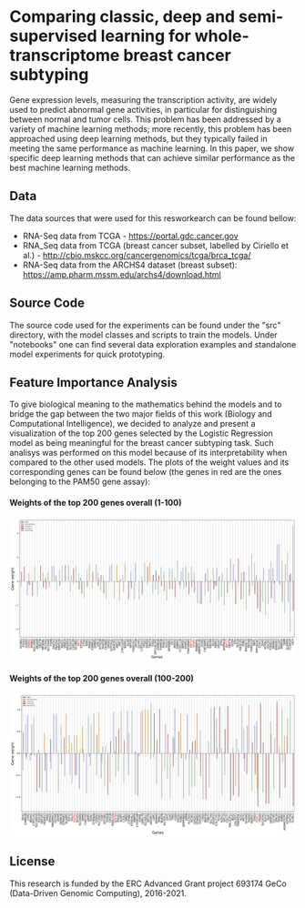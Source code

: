 # Comparing classic, deep and semi-supervised learning for whole-transcriptome breast cancer subtyping
Gene expression levels, measuring the transcription activity, are widely used to predict abnormal gene activities, in particular for distinguishing between normal and tumor cells. This problem has been addressed by a variety of machine learning methods; more recently, this problem has been approached using deep learning methods, but they typically failed in meeting the same performance as machine learning. In this paper, we show specific deep learning methods that can achieve similar performance as the best machine learning methods. 

## Data
The data sources that were used for this resworkearch can be found bellow:
* RNA-Seq data from TCGA - https://portal.gdc.cancer.gov
* RNA_Seq data from TCGA (breast cancer subset, labelled by Ciriello et al.) - http://cbio.mskcc.org/cancergenomics/tcga/brca_tcga/
* RNA-Seq data from the ARCHS4 dataset (breast subset): https://amp.pharm.mssm.edu/archs4/download.html

## Source Code
The source code used for the experiments can be found under the "src" directory, with the model classes and scripts to train the models. 
Under "notebooks" one can find several data exploration examples and standalone model experiments for quick prototyping.

## Feature Importance Analysis
To give biological meaning to the mathematics behind the models and to bridge the gap between the two major fields of this work (Biology and Computational Intelligence), we decided to analyze and present a visualization of the top 200 genes selected by the Logistic Regression model as being meaningful for the breast cancer subtyping task. 
Such analisys was performed on this model because of its interpretability when compared to the other used models.
The plots of the weight values and its corresponding genes can be found below (the genes in red are the ones belonging to the PAM50 gene assay):
#### Weights of the top 200 genes overall (1-100)
![First 100 genes](/top_features_log_res_all_across_all_first_100.png)
#### Weights of the top 200 genes overall (100-200)
![Second 100 genes](top_features_log_res_all_across_all_second_100.png)

## License
This research is funded by the ERC Advanced Grant project 693174 GeCo (Data-Driven Genomic Computing), 2016-2021.
